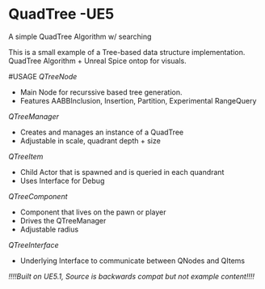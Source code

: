 # QuadTree -UE5
 A simple QuadTree Algorithm w/  searching

This is a small example of a Tree-based data structure implementation. QuadTree Algorithm + Unreal Spice ontop for visuals.

#USAGE
*QTreeNode*
- Main Node for recurssive based tree generation.
- Features AABBInclusion, Insertion, Partition, Experimental RangeQuery

*QTreeManager*
- Creates and manages an instance of a QuadTree
- Adjustable in scale, quadrant depth + size

*QTreeItem*
- Child Actor that is spawned and is queried in each quandrant
- Uses Interface for Debug

*QTreeComponent*
- Component that lives on the pawn or player
- Drives the QTreeManager
- Adjustable radius

*QTreeInterface*
- Underlying Interface to communicate between QNodes and QItems


*!!!!Built on UE5.1, Source is backwards compat but not example content!!!!*